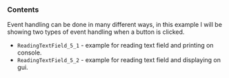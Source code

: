### Contents

Event handling can be done in many different ways, in this example I will be showing two types of event handling when a button is clicked.

* `ReadingTextField_5_1` - example for reading text field and printing on console.
* `ReadingTextField_5_2` - example for reading text field and displaying on gui.
